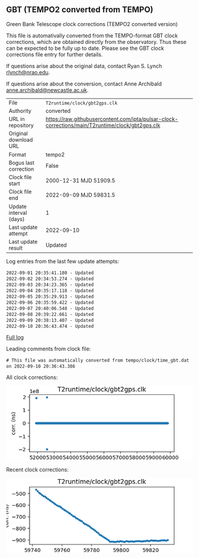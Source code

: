 
## GBT (TEMPO2 converted from TEMPO)

Green Bank Telescope clock corrections (TEMPO2 converted version)

This file is automativally converted from the TEMPO-format GBT
clock corrections, which are obtained directly from the observatory.
Thus these can be expected to be fully up to date. Please see the
GBT clock corrections file entry for further details.

If questions arise about the original data, contact Ryan S. Lynch
<rlynch@nrao.edu>.

If questions arise about the conversion, contact Anne Archibald
<anne.archibald@newcastle.ac.uk>.

|     |     |
|:--- |:--- |
| File | `T2runtime/clock/gbt2gps.clk` |
| Authority | converted |
| URL in repository | <https://raw.githubusercontent.com/ipta/pulsar-clock-corrections/main/T2runtime/clock/gbt2gps.clk> |
| Original download URL | <None> |
| Format | tempo2 |
| Bogus last correction | False |
| Clock file start | 2000-12-31 MJD 51909.5 |
| Clock file end | 2022-09-09 MJD 59831.5 |
| Update interval (days) | 1 |
| Last update attempt | 2022-09-10 |
| Last update result | Updated |

Log entries from the last few update attempts:
```
2022-09-01 20:35:41.180 - Updated
2022-09-02 20:34:53.274 - Updated
2022-09-03 20:34:23.365 - Updated
2022-09-04 20:35:17.118 - Updated
2022-09-05 20:35:29.913 - Updated
2022-09-06 20:35:59.422 - Updated
2022-09-07 20:40:06.548 - Updated
2022-09-08 20:39:22.661 - Updated
2022-09-09 20:38:13.407 - Updated
2022-09-10 20:36:43.474 - Updated
```
[Full log](https://raw.githubusercontent.com/ipta/pulsar-clock-corrections/main/log/T2runtime/clock/gbt2gps.clk.log)

Leading comments from clock file:

    # This file was automatically converted from tempo/clock/time_gbt.dat on 2022-09-10 20:36:43.386



All clock corrections:

![plot of all clock corrections](gbt2gps.clk.png "All corrections")

Recent clock corrections:

![plot of recent clock corrections](gbt2gps.clk.short.png "Recent corrections")

